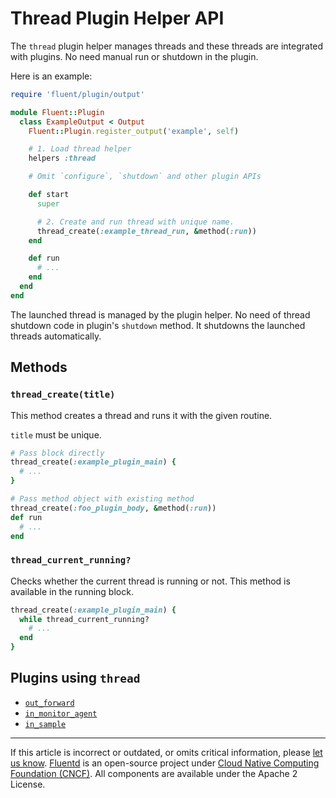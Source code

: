 # Thread Plugin Helper API

The `thread` plugin helper manages threads and these threads are integrated with
plugins. No need manual run or shutdown in the plugin.

Here is an example:

```rb
require 'fluent/plugin/output'

module Fluent::Plugin
  class ExampleOutput < Output
    Fluent::Plugin.register_output('example', self)

    # 1. Load thread helper
    helpers :thread

    # Omit `configure`, `shutdown` and other plugin APIs

    def start
      super

      # 2. Create and run thread with unique name.
      thread_create(:example_thread_run, &method(:run))
    end

    def run
      # ...
    end
  end
end
```

The launched thread is managed by the plugin helper. No need of thread shutdown
code in plugin's `shutdown` method. It shutdowns the launched threads
automatically.


## Methods


### `thread_create(title)`

This method creates a thread and runs it with the given routine.

`title` must be unique.

```rb
# Pass block directly
thread_create(:example_plugin_main) {
  # ...
}

# Pass method object with existing method
thread_create(:foo_plugin_body, &method(:run))
def run
  # ...
end
```


### `thread_current_running?`

Checks whether the current thread is running or not. This method is available in
the running block.

```rb
thread_create(:example_plugin_main) {
  while thread_current_running?
    # ...
  end
}
```


## Plugins using `thread`

-   [`out_forward`](/plugins/output/forward.md)
-   [`in_monitor_agent`](/plugins/input/monitor_agent.md)
-   [`in_sample`](/plugins/input/sample.md)


------------------------------------------------------------------------

If this article is incorrect or outdated, or omits critical information, please
[let us know](https://github.com/fluent/fluentd-docs-gitbook/issues?state=open).
[Fluentd](http://www.fluentd.org/) is an open-source project under
[Cloud Native Computing Foundation (CNCF)](https://cncf.io/). All components are
available under the Apache 2 License.
